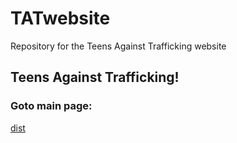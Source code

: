 # TATwebsite
Repository for the Teens Against Trafficking website

## Teens Against Trafficking!

### Goto main page:
[dist](./dist/)